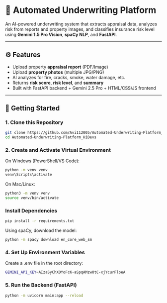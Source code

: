 # 🧠 Automated Underwriting Platform

An AI-powered underwriting system that extracts appraisal data, analyzes risk from reports and property images, and classifies insurance risk level using **Gemini 1.5 Pro Vision**, **spaCy NLP**, and **FastAPI**.

---

## ⚙️ Features

- Upload property **appraisal report** (PDF/Image)
- Upload **property photos** (multiple JPG/PNG)
- AI analyzes for fire, cracks, smoke, water damage, etc.
- Returns **risk score**, **risk level**, and **summary**
- Built with FastAPI backend + Gemini 2.5 Pro + HTML/CSS/JS frontend

---

## 🚀 Getting Started

### 1. Clone this Repository

```bash
git clone https://github.com/Avi112005/Automated-Underwriting-Platform_HiDevs.git
cd Automated-Underwriting-Platform_HiDevs
```

### 2. Create and Activate Virtual Environment
On Windows (PowerShell/VS Code):
```bash
python -m venv venv
venv\Scripts\activate
```
On Mac/Linux:
```bash
python3 -m venv venv
source venv/bin/activate
```
### Install Dependencies
```bash
pip install -r requirements.txt
```
Using spaCy, download the model:
```bash
python -m spacy download en_core_web_sm
```
### 4. Set Up Environment Variables
Create a .env file in the root directory:
```bash
GEMINI_API_KEY=AIzaSyChXOYoFcK-aSpqAMzw0tC-xjYcurFloeA
```
### 5. Run the Backend (FastAPI)
```bash
python -m uvicorn main:app --reload
```